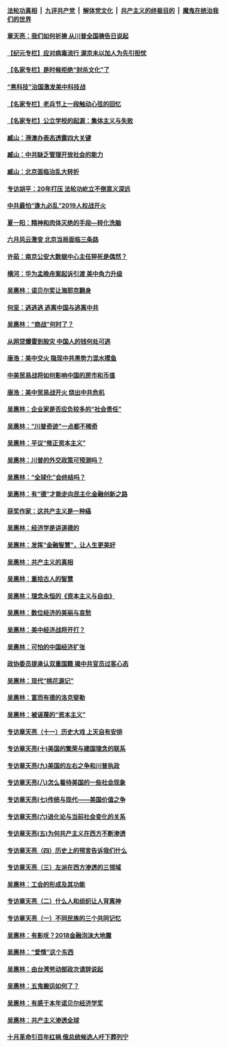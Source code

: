 ####  [法轮功真相](../../../../basic/blob/master/README.md?t=07051502) &nbsp;|&nbsp; [九评共产党](../../../../9ping.md/blob/master/README.md?t=07051502) &nbsp;|&nbsp; [解体党文化](../../../../jtdwh.md/blob/master/README.md?t=07051502)  &nbsp;|&nbsp; [共产主义的终极目的](../../../../gczydzjmd.md/blob/master/README.md?t=07051502) &nbsp;|&nbsp; [魔鬼在统治我们的世界](../../../../mgztzwmdsj.md/blob/master/README.md?t=07051502) 

#### [章天亮：我们如何祈祷 从川普全国祷告日说起](../pages/nsc423/n11944627.md?t=07051502) 

#### [【纪元专栏】应对病毒流行 渥京未以加人为先引担忧](../pages/nsc423/n11875714.md?t=07051502) 

#### [【名家专栏】是时候拒绝“封杀文化”了](../pages/nsc423/n11814093.md?t=07051502) 

#### [“黑科技”治国激发美中科技战](../pages/nsc423/n11638056.md?t=07051502) 

#### [【名家专栏】老兵节上一段触动心弦的回忆](../pages/nsc423/n11646016.md?t=07051502) 

#### [【名家专栏】公立学校的起源：集体主义与失败](../pages/nsc423/n11601833.md?t=07051502) 

#### [臧山：港澳办表态透露四大关键](../pages/nsc423/n11421628.md?t=07051502) 

#### [臧山：中共缺乏管理开放社会的能力](../pages/nsc423/n11407457.md?t=07051502) 

#### [臧山：北京面临治乱大转折](../pages/nsc423/n11406895.md?t=07051502) 

#### [专访胡平：20年打压 法轮功屹立不倒意义深远](../pages/nsc423/n11398800.md?t=07051502) 

#### [中共最怕“逢九必乱”2019人权战开火](../pages/nsc423/n11385248.md?t=07051502) 

#### [夏一阳：精神和肉体灭绝的手段—转化洗脑](../pages/nsc423/n11368250.md?t=07051502) 

#### [六月风云激变 北京当局面临三条路](../pages/nsc423/n11313668.md?t=07051502) 

#### [许茹：南京公安大数据中心主任猝死是偶然？](../pages/nsc423/n11064744.md?t=07051502) 

#### [横河：华为孟晚舟案起诉引渡 美中角力升级](../pages/nsc423/n11027230.md?t=07051502) 

#### [吴惠林：诺贝尔奖让海耶克翻身](../pages/nsc423/n10890049.md?t=07051502) 

#### [何坚：逃逃逃 逃离中国与逃离中共](../pages/nsc423/n10592891.md?t=07051502) 

#### [吴惠林：“商战”何时了？](../pages/nsc423/n10573558.md?t=07051502) 

#### [从网贷爆雷到股灾 中国人的钱何处可逃](../pages/nsc423/n10572800.md?t=07051502) 

#### [唐浩：美中交火 隐现中共黑势力混水摸鱼](../pages/nsc423/n10544040.md?t=07051502) 

#### [中美贸易战将如何影响中国的房市和币值](../pages/nsc423/n10543697.md?t=07051502) 

#### [唐浩：美中贸易战开火 烧出中共危机](../pages/nsc423/n10540126.md?t=07051502) 

#### [吴惠林：企业家是否应负较多的“社会责任”](../pages/nsc423/n10535022.md?t=07051502) 

#### [吴惠林：“川普奇迹”一点都不稀奇](../pages/nsc423/n10512808.md?t=07051502) 

#### [吴惠林：平议“修正资本主义”](../pages/nsc423/n10495724.md?t=07051502) 

#### [吴惠林：川普的外交政策可预测吗？](../pages/nsc423/n10462387.md?t=07051502) 

#### [吴惠林：“全球化”会终结吗？](../pages/nsc423/n10452838.md?t=07051502) 

#### [吴惠林：有“德”才能走向民主化金融创新之路](../pages/nsc423/n10432292.md?t=07051502) 

#### [获奖作家：这共产主义是一种癌](../pages/nsc423/n10431541.md?t=07051502) 

#### [吴惠林：经济学是讲道德的](../pages/nsc423/n10398014.md?t=07051502) 

#### [吴惠林：发挥“金融智慧”，让人生更美好](../pages/nsc423/n10375019.md?t=07051502) 

#### [吴惠林：共产主义的真相](../pages/nsc423/n10351394.md?t=07051502) 

#### [吴惠林：重拾古人的智慧](../pages/nsc423/n10337691.md?t=07051502) 

#### [吴惠林：理念永恒的《资本主义与自由》](../pages/nsc423/n10316274.md?t=07051502) 

#### [吴惠林：数位经济的美丽与哀愁](../pages/nsc423/n10292946.md?t=07051502) 

#### [吴惠林：美中经济战将开打？](../pages/nsc423/n10258825.md?t=07051502) 

#### [吴惠林：可怕的中国经济扩张](../pages/nsc423/n10219147.md?t=07051502) 

#### [政协委员提承认双重国籍 揭中共官员过客心态](../pages/nsc423/n10208809.md?t=07051502) 

#### [吴惠林：现代“桃花源记”](../pages/nsc423/n10185234.md?t=07051502) 

#### [吴惠林：富而有德的洛克斐勒](../pages/nsc423/n10142264.md?t=07051502) 

#### [吴惠林：被诬蔑的“资本主义”](../pages/nsc423/n10124816.md?t=07051502) 

#### [专访章天亮（十一）历史大戏 上天自有安排](../pages/nsc423/n10094905.md?t=07051502) 

#### [专访章天亮(十)美国的繁荣与建国理念的联系](../pages/nsc423/n10094899.md?t=07051502) 

#### [专访章天亮(九)美国的左右之争和川普执政](../pages/nsc423/n10094889.md?t=07051502) 

#### [专访章天亮(八)怎么看待美国的一些社会现象](../pages/nsc423/n10094857.md?t=07051502) 

#### [专访章天亮(七)传统与现代——美国价值之争](../pages/nsc423/n10093140.md?t=07051502) 

#### [专访章天亮(六)进化论与当前社会变化的关系](../pages/nsc423/n10092036.md?t=07051502) 

#### [专访章天亮(五)为何共产主义在西方不断渗透](../pages/nsc423/n10083620.md?t=07051502) 

#### [专访章天亮（四）历史上的预言告诉我们什么](../pages/nsc423/n10083606.md?t=07051502) 

#### [专访章天亮（三）左派在西方渗透的三领域](../pages/nsc423/n10081115.md?t=07051502) 

#### [吴惠林：工会的形成及其功能](../pages/nsc423/n10080633.md?t=07051502) 

#### [专访章天亮（二）什么人和组织让人背离神](../pages/nsc423/n10076637.md?t=07051502) 

#### [专访章天亮（一）不同民族的三个共同记忆](../pages/nsc423/n10074188.md?t=07051502) 

#### [吴惠林：有影呒？2018金融泡沫大地震](../pages/nsc423/n10040534.md?t=07051502) 

#### [吴惠林：“爱情”这个东西](../pages/nsc423/n10019423.md?t=07051502) 

#### [吴惠林：由台湾劳动部政次请辞说起](../pages/nsc423/n9979679.md?t=07051502) 

#### [吴惠林：五鬼搬运如何了？](../pages/nsc423/n9925338.md?t=07051502) 

#### [吴惠林：有感于本年诺贝尔经济学奖](../pages/nsc423/n9871883.md?t=07051502) 

#### [吴惠林：共产主义渗透全球](../pages/nsc423/n9812748.md?t=07051502) 

#### [十月革命引百年红祸 俄总统候选人吁下葬列宁](../pages/nsc423/n9810182.md?t=07051502) 

